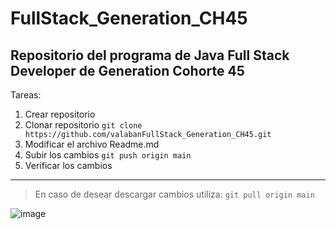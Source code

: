 # FullStack_Generation_CH45
## Repositorio del programa de Java Full Stack Developer de Generation Cohorte 45

Tareas:
1. Crear repositorio
2. Clonar repositorio
` git clone https://github.com/valabanFullStack_Generation_CH45.git `
3. Modificar el archivo Readme.md
4. Subir los cambios
` git push origin main `
5. Verificar los cambios

---

> En caso de desear descargar cambios utiliza:
`git pull origin main`

![image](https://github.com/fluidicon.png)


